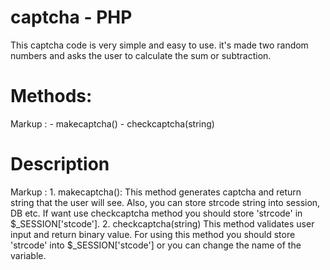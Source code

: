 # captcha - PHP
This captcha code is very simple and easy to use. it's made two random numbers and asks the user to calculate the sum or subtraction.
# Methods:
 Markup : - makecaptcha()
          - checkcaptcha(string)
# Description
 Markup : 1. makecaptcha():
This method generates captcha and return string that the user will see. Also, you can store strcode string into session, DB etc.
If want use checkcaptcha method you should store 'strcode' in $_SESSION['stcode'].
          2. checkcaptcha(string)
This method validates user input and return binary value. For using this method you should store 'strcode' into $_SESSION['stcode'] or
you can change the name of the variable.
